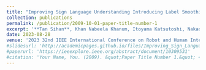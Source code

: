 ```yaml
---
title: "Improving Sign Language Understanding Introducing Label Smoothing"
collection: publications
permalink: /publication/2009-10-01-paper-title-number-1
excerpt: '**Tan Sihan**, Khan Nabeela Khanum, Itoyama Katsutoshi, Nakadai Kazuhiro.'
date: 2023-08-28
venue: '2023 32nd IEEE International Conference on Robot and Human Interactive Communication (RO-MAN). IEEE'
#slidesurl: 'http://academicpages.github.io/files/Improving_Sign_Language_Understanding_Introducing_Label_Smoothing.pdf'
#paperurl: 'https://ieeexplore.ieee.org/abstract/document/10309531'
#citation: 'Your Name, You. (2009). &quot;Paper Title Number 1.&quot; <i>Journal 1</i>. 1(1).'
---
```

